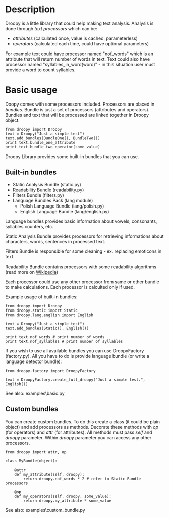# Description

Droopy is a little library that could help making text analysis. Analysis is done through *text processors* which can be:

- *attributes* (calculated once, value is cached, parameterless)
- *operators* (calculated each time, could have optional parameters)

For example text could have processor named "nof\_words" which is an attribute that will return number of words in text. Text could also have processor named "syllables\_in\_word(word)" - in this situation user must provide a word to count syllables.

# Basic usage

Doopy comes with some processors included. Processors are placed in *bundles*. Bundle is just a set of processors (attributes and operators). Bundles and text that will be processed are linked together in Droopy object.

    from droopy import Droopy
    text = Droopy("Just a simple test")
    text.add_bundles(BundleOne(), BundleTwo())
    print text.bundle_one_attribute
    print text.bundle_two_operator(some_value)

Droopy Library provides some built-in bundles that you can use.

## Built-in bundles

- Static Analysis Bundle (static.py)
- Readability Bundle (readability.py)
- Filters Bundle (filters.py)
- Language Bundles Pack (lang module)
    - Polish Language Bundle (lang/polish.py)
    - English Language Bundle (lang/english.py)

Language bundles provides basic information about vowels, consonants, syllables counters, etc.

Static Analysis Bundle provides processors for retrieving informations about characters, words, sentences in processed text.

Filters Bundle is responsible for some cleaning - ex. replacing emoticons in text.

Readability Bundle contains processors with some readability algorithms (read more on [Wikipedia](http://en.wikipedia.org/wiki/Readability))

Each processor could use any other processor from same or other bundle to make calculations. Each processor is calculted only if used.

Example usage of built-in bundles:

    from droopy import Droopy
    from droopy.static import Static
    from droopy.lang.english import English

    text = Droopy("Just a simple test")
    text.add_bundles(Static(), English())

    print text.nof_words # print number of words
    print text.nof_syllables # print number of syllables

If you wish to use all available bundles you can use DroopyFactory (factory.py). All you have to do is provide language bundle (or write a language detector bundle):

    from droopy.factory import DroopyFactory

    text = DroopyFactory.create_full_droopy("Just a simple test.", English())

See also: examples\basic.py

## Custom bundles

You can create custom bundles. To do this create a class (it could be plain object) and add processors as methods. Decorate these methods with *op* (for operators) and *attr* (for attributes). All methods must pass *self* and *droopy* parameter. Within *droopy* parameter you can access any other processors.

    from droopy import attr, op

    class MyBundle(object):

        @attr
        def my_attribute(self, droopy):
            return droopy.nof_words * 2 # refer to Static Bundle processors

        @op
        def my_operators(self, droopy, some_value):
            return droopy.my_attribute * some_value

See also: examples\custom\_bundle.py
